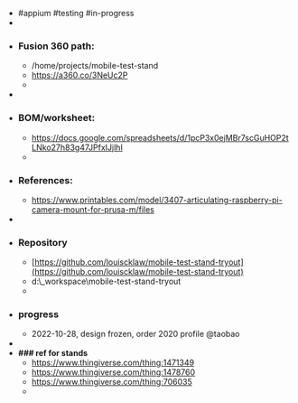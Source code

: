 - #appium #testing #in-progress
-
- ### Fusion 360 path:
	- /home/projects/mobile-test-stand
	- https://a360.co/3NeUc2P
	-
-
- ### BOM/worksheet:
	- https://docs.google.com/spreadsheets/d/1pcP3x0ejMBr7scGuHOP2tLNko27h83g47JPfxIJjlhI
	-
- ### References:
	- https://www.printables.com/model/3407-articulating-raspberry-pi-camera-mount-for-prusa-m/files
-
- ### Repository
	- [https://github.com/louiscklaw/mobile-test-stand-tryout](https://github.com/louiscklaw/mobile-test-stand-tryout)
	- d:\\_workspace\mobile-test-stand-tryout
	-
- ### progress
	- 2022-10-28, design frozen, order 2020 profile @taobao
-
- **### ref for stands**
	- https://www.thingiverse.com/thing:1471349
	- https://www.thingiverse.com/thing:1478760
	- https://www.thingiverse.com/thing:706035
	-